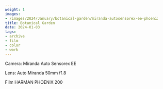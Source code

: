```yaml
---
weight: 1
images:
- /images/2024/January/botanical-garden/miranda-autosensorex-ee-phoenix-200/R1-00349-035A.jpg
title: Botanical Garden
date: 2024-01-03
tags:
- archive
- film
- color
- work
---
```


Camera: Miranda Auto Sensorex EE

Lens: Auto Miranda 50mm f1.8

Film HARMAN PHOENIX 200
